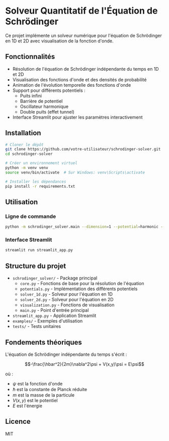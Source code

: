 # Solveur Quantitatif de l'Équation de Schrödinger

Ce projet implémente un solveur numérique pour l'équation de Schrödinger en 1D et 2D avec visualisation de la fonction d'onde.

## Fonctionnalités

- Résolution de l'équation de Schrödinger indépendante du temps en 1D et 2D
- Visualisation des fonctions d'onde et des densités de probabilité
- Animation de l'évolution temporelle des fonctions d'onde
- Support pour différents potentiels :
  - Puits infini
  - Barrière de potentiel
  - Oscillateur harmonique
  - Double puits (effet tunnel)
- Interface Streamlit pour ajuster les paramètres interactivement

## Installation

```bash
# Cloner le dépôt
git clone https://github.com/votre-utilisateur/schrodinger-solver.git
cd schrodinger-solver

# Créer un environnement virtuel
python -m venv venv
source venv/bin/activate  # Sur Windows: venv\Scripts\activate

# Installer les dépendances
pip install -r requirements.txt
```

## Utilisation

### Ligne de commande

```bash
python -m schrodinger_solver.main --dimension=1 --potential=harmonic --n_points=1000
```

### Interface Streamlit

```bash
streamlit run streamlit_app.py
```

## Structure du projet

- `schrodinger_solver/` - Package principal
  - `core.py` - Fonctions de base pour la résolution de l'équation
  - `potentials.py` - Implémentation des différents potentiels
  - `solver_1d.py` - Solveur pour l'équation en 1D
  - `solver_2d.py` - Solveur pour l'équation en 2D
  - `visualization.py` - Fonctions de visualisation
  - `main.py` - Point d'entrée principal
- `streamlit_app.py` - Application Streamlit
- `examples/` - Exemples d'utilisation
- `tests/` - Tests unitaires

## Fondements théoriques

L'équation de Schrödinger indépendante du temps s'écrit :

$$-\frac{\hbar^2}{2m}\nabla^2\psi + V(x,y)\psi = E\psi$$

où :
- $\psi$ est la fonction d'onde
- $\hbar$ est la constante de Planck réduite
- $m$ est la masse de la particule
- $V(x,y)$ est le potentiel
- $E$ est l'énergie

## Licence

MIT